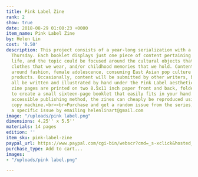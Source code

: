 ```yaml
---
title: Pink Label Zine
rank: 2
show: true
date: 2018-08-29 01:00:23 +0000
item_name: Pink Label Zine
by: Helen Lin
cost: '0.50'
description: This project consists of a year-long serialization with a new issue every
  Thursday. Each booklet displays just one piece of content pertaining to everyday
  life, and the topic could be focused around the cultural objects that we consume,
  clothes that we wear, and/or childhood memories that we hold. Content usually revolves
  around fashion, female adolescence, consuming East Asian pop culture or cultural
  products. Occasionally, content will be submitted by other writers, but they will
  all be written and illustrated by hand under the Pink Label aesthetic.&nbsp;The
  zine pages are printed on two 8.5x11 inch paper front and back, folded, and cut
  to create a small sixteen-page booklet that easily fits in your hand. With this
  accessible publishing method, the zines can cheaply be reproduced using a standard
  copy machine.<br><br>Purchase and get a random issue from the series, or request
  a specific issue by emailing helenlinart@gmail.com
image: "/uploads/pink label.png"
dimensions: 4.25'' x 5.5''
materials: 14 pages
edition: ''
item_sku: pink-label-zine
paypal_url: https://www.paypal.com/cgi-bin/webscr?cmd=_s-xclick&hosted_button_id=W6CEP9VKK6FSL
purchase_type: Add to cart...
images:
- "/uploads/pink label.png"

---
```


